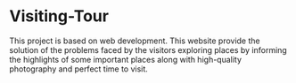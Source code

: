 # Visiting-Tour
This project is based on web development. This website provide the solution of the problems faced by the visitors exploring places by informing the highlights of some important places along with high-quality photography and perfect time to visit.
